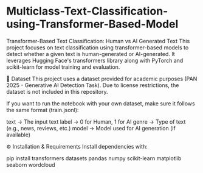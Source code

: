 # Multiclass-Text-Classification-using-Transformer-Based-Model

Transformer-Based Text Classification: Human vs AI Generated Text
This project focuses on text classification using transformer-based models to detect whether a given text is human-generated or AI-generated.
It leverages Hugging Face's transformers library along with PyTorch and scikit-learn for model training and evaluation.

📌 Dataset
This project uses a dataset provided for academic purposes (PAN 2025 - Generative AI Detection Task).
Due to license restrictions, the dataset is not included in this repository.

If you want to run the notebook with your own dataset, make sure it follows the same format (train.jsonl):

text → The input text
label → 0 for Human, 1 for AI
genre → Type of text (e.g., news, reviews, etc.)
model → Model used for AI generation (if available)

⚙️ Installation & Requirements
Install dependencies with:

pip install transformers datasets pandas numpy scikit-learn matplotlib seaborn wordcloud
